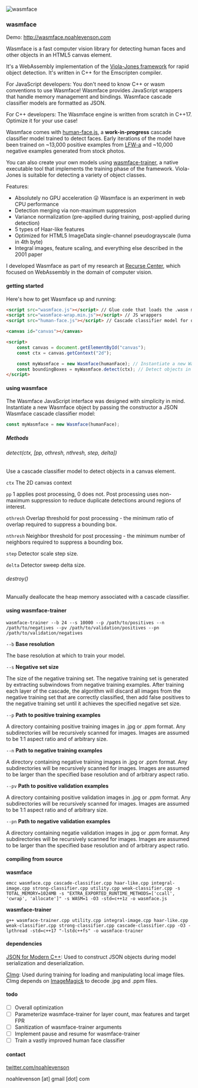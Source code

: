 ![wasmface](https://github.com/noahlevenson/wasmface/blob/master/wasmface.gif)

### wasmface

Demo: http://wasmface.noahlevenson.com

Wasmface is a fast computer vision library for detecting human faces and other objects in an HTML5 canvas element.

It's a WebAssembly implementation of the [Viola-Jones framework](https://www.cs.cmu.edu/~efros/courses/LBMV07/Papers/viola-cvpr-01.pdf) for rapid object detection. It's written in C++ for the Emscripten compiler.

For JavaScript developers: You don't need to know C++ or wasm conventions to use Wasmface! Wasmface provides JavaScript wrappers that handle memory management and bindings. Wasmface cascade classifier models are formatted as JSON.

For C++ developers: The Wasmface engine is written from scratch in C++17. Optimize it for your use case!

Wasmface comes with [human-face.js](https://github.com/noahlevenson/wasmface/blob/master/models/human-face.js), a **work-in-progress** cascade classifier model trained to detect faces. Early iterations of the model have been trained on ~13,000 positive examples from [LFW-a](https://www.openu.ac.il/home/hassner/data/lfwa/) and ~10,000 negative examples generated from stock photos.

You can also create your own models using [wasmface-trainer](https://github.com/noahlevenson/wasmface/blob/master/src/cpp/wasmface-trainer.cpp), a native executable tool that implements the training phase of the framework. Viola-Jones is suitable for detecting a variety of object classes.

Features:

* Absolutely no GPU acceleration :stuck_out_tongue_winking_eye: Wasmface is an experiment in web CPU performance
* Detection merging via non-maximum suppression
* Variance normalization (pre-applied during training, post-applied during detection)
* 5 types of Haar-like features
* Optimized for HTML5 ImageData single-channel pseudograyscale (luma in 4th byte)
* Integral images, feature scaling, and everything else described in the 2001 paper

I developed Wasmface as part of my research at [Recurse Center](https://recurse.com), which focused on WebAssembly in the domain of computer vision.

#### getting started
Here's how to get Wasmface up and running:
```html
<script src="wasmface.js"></script> // Glue code that loads the .wasm module
<script src="wasmface-wrap.min.js"></script> // JS wrappers
<script src="human-face.js"></script> // Cascade classifier model for detecting faces

<canvas id="canvas"></canvas>

<script>
	const canvas = document.getElementById("canvas");
	const ctx = canvas.getContext("2d");

	const myWasmface = new Wasmface(humanFace); // Instantiate a new Wasmface object
	const boundingBoxes = myWasmface.detect(ctx); // Detect objects in a canvas and get bounding boxes!
</script>
```

#### using wasmface
The Wasmface JavaScript interface was designed with simplicity in mind. Instantiate a new Wasmface object by passing the constructor a JSON Wasmface cascade classifier model:

```javascript
const myWasmface = new Wasmface(humanFace);
```

##### **Methods**

###### detect(ctx, [pp, othresh, nthresh, step, delta])

Use a cascade classifier model to detect objects in a canvas element.

`ctx` The 2D canvas context

`pp` 1 applies post processing, 0 does not. Post processing uses non-maximum suppression to reduce duplicate detections around regions of interest.

`othresh` Overlap threshold for post processing - the minimum ratio of overlap required to suppress a bounding box. 

`nthresh` Neighbor threshold for post processing - the minimum number of neighbors required to suppress a bounding box.

`step` Detector scale step size.

`delta` Detector sweep delta size.

###### destroy()

Manually deallocate the heap memory associated with a cascade classifier. 

#### using wasmface-trainer
```
wasmface-trainer --b 24 --s 10000 --p /path/to/positives --n /path/to/negatives --pv /path/to/validation/positives --pn /path/to/validation/negatives
```

`--b` **Base resolution**

The base resolution at which to train your model.

`--s` **Negative set size**

The size of the negative training set. The negative training set is generated by extracting subwindows from negative training examples. After training each layer of the cascade, the algorithm will discard all images from the negative training set that are correctly classified, then add false positives to the negative training set until it achieves the specified negative set size.

`--p` **Path to positive training examples** 

A directory containing positive training images in .jpg or .ppm format. Any subdirectories will be recursively scanned for images. Images are assumed to be 1:1 aspect ratio and of arbitrary size.

`--n` **Path to negative training examples**

A directory containing negative training images in .jpg or .ppm format. Any subdirectories will be recursively scanned for images. Images are assumed to be larger than the specified base resolution and of arbitrary aspect ratio.

`--pv` **Path to positive validation examples**

A directory containing positive validation images in .jpg or .ppm format. Any subdirectories will be recursively scanned for images. Images are assumed to be 1:1 aspect ratio and of arbitrary size.

`--pn` **Path to negative validation examples**

A directory containing negatie validation images in .jpg or .ppm format. Any subdirectories will be recursively scanned for images. Images are assumed to be larger than the specified base resolution and of arbitrary aspect ratio.

#### compiling from source
**wasmface**
```
emcc wasmface.cpp cascade-classifier.cpp haar-like.cpp integral-image.cpp strong-classifier.cpp utility.cpp weak-classifier.cpp -s TOTAL_MEMORY=1024MB -s "EXTRA_EXPORTED_RUNTIME_METHODS=['ccall', 'cwrap', 'allocate']" -s WASM=1 -O3 -std=c++1z -o wasmface.js
```
**wasmface-trainer**
```
g++ wasmface-trainer.cpp utility.cpp integral-image.cpp haar-like.cpp weak-classifier.cpp strong-classifier.cpp cascade-classifier.cpp -O3 -lpthread -std=c++17 "-lstdc++fs" -o wasmface-trainer
```
#### dependencies
[JSON for Modern C++](https://github.com/nlohmann/json): Used to construct JSON objects during model serialization and deserialization.

[CImg](https://github.com/dtschump/CImg): Used during training for loading and manipulating local image files. CImg depends on [ImageMagick](https://github.com/ImageMagick/ImageMagick) to decode .jpg and .ppm files.

#### todo
- [ ] Overall optimization
- [ ] Parameterize wasmface-trainer for layer count, max features and target FPR
- [ ] Sanitization of wasmface-trainer arguments
- [ ] Implement pause and resume for wasmface-trainer
- [ ] Train a vastly improved human face classifier

#### contact
[twitter.com/noahlevenson](https://twitter.com/noahlevenson)

noahlevenson [at] gmail [dot] com